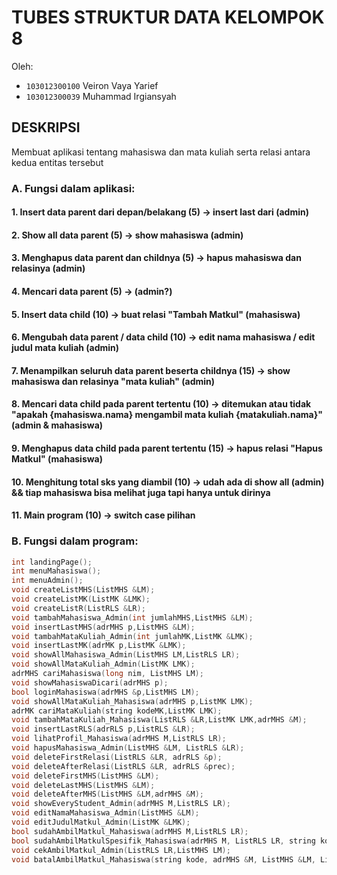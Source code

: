 # TUBES STRUKTUR DATA KELOMPOK 8

Oleh: 
- `103012300100` Veiron Vaya Yarief
- `103012300039` Muhammad Irgiansyah

## DESKRIPSI

Membuat aplikasi tentang mahasiswa dan mata kuliah serta relasi antara kedua entitas tersebut

### A. Fungsi dalam aplikasi:  

#### 1. Insert data parent dari depan/belakang (5) -> insert last dari (admin) 
#### 2. Show all data parent (5) -> show mahasiswa (admin) 
#### 3. Menghapus data parent dan childnya (5) -> hapus mahasiswa dan relasinya (admin) 
#### 4. Mencari data parent (5) -> (admin?) 
#### 5. Insert data child (10) -> buat relasi "Tambah Matkul" (mahasiswa) 
#### 6. Mengubah data parent / data child (10) -> edit nama mahasiswa / edit judul mata kuliah (admin) 
#### 7. Menampilkan seluruh data parent beserta childnya (15) -> show mahasiswa dan relasinya "mata kuliah" (admin) 
#### 8. Mencari data child pada parent tertentu (10) -> ditemukan atau tidak "apakah {mahasiswa.nama} mengambil mata kuliah {matakuliah.nama}" (admin & mahasiswa) 
#### 9. Menghapus data child pada parent tertentu (15) -> hapus relasi "Hapus Matkul" (mahasiswa) 
#### 10. Menghitung total sks yang diambil (10) -> udah ada di show all (admin) && tiap mahasiswa bisa melihat juga tapi hanya untuk dirinya 
#### 11. Main program (10) -> switch case pilihan

### B. Fungsi dalam program:


```c++
int landingPage();
int menuMahasiswa();
int menuAdmin();
void createListMHS(ListMHS &LM);
void createListMK(ListMK &LMK);
void createListR(ListRLS &LR);
void tambahMahasiswa_Admin(int jumlahMHS,ListMHS &LM);
void insertLastMHS(adrMHS p,ListMHS &LM);
void tambahMataKuliah_Admin(int jumlahMK,ListMK &LMK);
void insertLastMK(adrMK p,ListMK &LMK);
void showAllMahasiswa_Admin(ListMHS LM,ListRLS LR);
void showAllMataKuliah_Admin(ListMK LMK);
adrMHS cariMahasiswa(long nim, ListMHS LM);
void showMahasiswaDicari(adrMHS p);
bool loginMahasiswa(adrMHS &p,ListMHS LM);
void showAllMataKuliah_Mahasiswa(adrMHS p,ListMK LMK);
adrMK cariMataKuliah(string kodeMK,ListMK LMK);
void tambahMataKuliah_Mahasiswa(ListRLS &LR,ListMK LMK,adrMHS &M);
void insertLastRLS(adrRLS p,ListRLS &LR);
void lihatProfil_Mahasiswa(adrMHS M,ListRLS LR);
void hapusMahasiswa_Admin(ListMHS &LM, ListRLS &LR);
void deleteFirstRelasi(ListRLS &LR, adrRLS &p);
void deleteAfterRelasi(ListRLS &LR, adrRLS &prec);
void deleteFirstMHS(ListMHS &LM);
void deleteLastMHS(ListMHS &LM);
void deleteAfterMHS(ListMHS &LM,adrMHS &M);
void showEveryStudent_Admin(adrMHS M,ListRLS LR);
void editNamaMahasiswa_Admin(ListMHS &LM);
void editJudulMatkul_Admin(ListMK &LMK);
bool sudahAmbilMatkul_Mahasiswa(adrMHS M,ListRLS LR);
bool sudahAmbilMatkulSpesifik_Mahasiswa(adrMHS M, ListRLS LR, string kodeMK);
void cekAmbilMatkul_Admin(ListRLS LR,ListMHS LM);
void batalAmbilMatkul_Mahasiswa(string kode, adrMHS &M, ListMHS &LM, ListRLS &LR);
```

